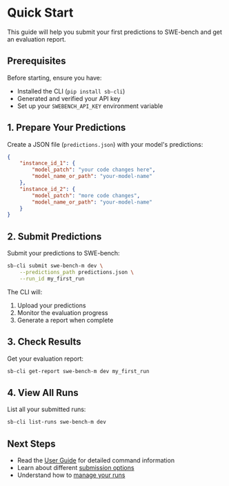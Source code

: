 # Quick Start

This guide will help you submit your first predictions to SWE-bench and get an evaluation report.

## Prerequisites

Before starting, ensure you have:
- Installed the CLI (`pip install sb-cli`)
- Generated and verified your API key
- Set up your `SWEBENCH_API_KEY` environment variable

## 1. Prepare Your Predictions

Create a JSON file (`predictions.json`) with your model's predictions:

```json
{
    "instance_id_1": {
        "model_patch": "your code changes here",
        "model_name_or_path": "your-model-name"
    },
    "instance_id_2": {
        "model_patch": "more code changes",
        "model_name_or_path": "your-model-name"
    }
}
```

## 2. Submit Predictions

Submit your predictions to SWE-bench:

```bash
sb-cli submit swe-bench-m dev \
    --predictions_path predictions.json \
    --run_id my_first_run
```

The CLI will:
1. Upload your predictions
2. Monitor the evaluation progress
3. Generate a report when complete

## 3. Check Results

Get your evaluation report:

```bash
sb-cli get-report swe-bench-m dev my_first_run
```

## 4. View All Runs

List all your submitted runs:

```bash
sb-cli list-runs swe-bench-m dev
```

## Next Steps

- Read the [User Guide](../user-guide/index.md) for detailed command information
- Learn about different [submission options](../user-guide/submit.md)
- Understand how to [manage your runs](../user-guide/list-runs.md)
